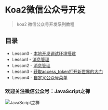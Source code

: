# Koa2微信公众号开发

> koa2 微信公众号开发系列教程

## 目录

- Lesson0 - [本地开发调试环境搭建](https://github.com/ogilhinn/koa2-wechat/tree/master/lesson0)
- Lesson1 - [消息管理](https://github.com/ogilhinn/koa2-wechat/tree/master/lesson1)
- Lesson2 - [消息管理](https://github.com/ogilhinn/koa2-wechat/tree/master/lesson3)
- Lesson3 - [获取access_token打开新世界的大门](https://github.com/ogilhinn/koa2-wechat/tree/master/lesson3)
- Lesson4 - [自定义公众号菜单](https://github.com/ogilhinn/koa2-wechat/tree/master/lesson4)

### 欢迎关注微信公众号：JavaScript之禅

![JavaScript之禅](https://user-gold-cdn.xitu.io/2017/12/2/16014b551df70a85)




